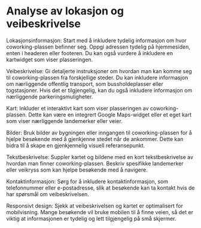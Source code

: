 # Analyse av lokasjon og veibeskrivelse


Lokasjonsinformasjon: Start med å inkludere tydelig informasjon om hvor coworking-plassen befinner seg. Oppgi adressen tydelig på hjemmesiden, enten i headeren eller footeren. Du kan også vurdere å inkludere en kartwidget som viser plasseringen.

Veibeskrivelse: Gi detaljerte instruksjoner om hvordan man kan komme seg til coworking-plassen fra forskjellige steder. Du kan inkludere informasjon om nærliggende offentlig transport, som bussholdeplasser eller togstasjoner. Hvis det er tilgjengelig, kan du også inkludere informasjon om nærliggende parkeringsmuligheter.

Kart: Inkluder et interaktivt kart som viser plasseringen av coworking-plassen. Dette kan være en integrert Google Maps-widget eller et eget kart som viser nærliggende landemerker eller veier.

Bilder: Bruk bilder av bygningen eller inngangen til coworking-plassen for å hjelpe besøkende med å gjenkjenne stedet når de ankommer. Dette kan bidra til å skape en gjenkjennelig visuell referansepunkt.

Tekstbeskrivelse: Suppler kartet og bildene med en kort tekstbeskrivelse av hvordan man finner coworking-plassen. Beskriv spesifikke landemerker eller veikryss som kan hjelpe besøkende med å navigere.

Kontaktinformasjon: Sørg for å inkludere kontaktinformasjon, som telefonnummer eller e-postadresse, slik at besøkende kan ta kontakt hvis de har spørsmål om veibeskrivelsen.

Responsivt design: Sjekk at veibeskrivelsen og kartet er optimalisert for mobilvisning. Mange besøkende vil bruke mobilen til å finne veien, så det er viktig at informasjonen er tydelig og lett tilgjengelig på små skjermer.